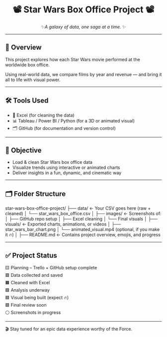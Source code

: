 
<div align="center">

# 📽️ Star Wars Box Office Project 📽️ 
 ✨*A galaxy of data, one saga at a time.* ✨

</div>

---


## 🚀 Overview
This project explores how each Star Wars movie performed at the worldwide box office. 

Using real-world data, we compare films by year and revenue — and bring it all to life with visual power.


---


## 🛠️ Tools Used
- 📁 Excel (for cleaning the data)
- 📊 Tableau / Power BI / Python (for a 3D or animated visual)
- 🗂️ GitHub (for documentation and version control)

---

## 🧠 Objective
- Load & clean Star Wars box office data
- Visualize trends using interactive or animated charts
- Deliver insights in a fun, dynamic, and cinematic way

---

## 🗂️ Folder Structure

star-wars-box-office-project/
├── data/             ← Your CSV goes here (raw + cleaned)
│   └── star_wars_box_office.csv
│
├── images/           ← Screenshots of:
│   ├── GitHub repo setup
│   ├── Excel cleaning
│   └── Final visuals
│
├── visuals/          ← Exported charts, animations, or videos
│   ├── star_wars_bar_chart.png
│   └── animated_visual.mp4  (optional, if you make it 🔥)
│
├── README.md         ← Contains project overview, emojis, and progress



---


## ✅ Project Status
🟨 Planning – Trello + GitHub setup complete  
🟥 Data collected and saved  
🟧 Cleaned with Excel  
🟩 Analysis underway  
🟦 Visual being built (expect 🔥)  
🟪 Final review soon  
⚪ Screenshots in progress

---

🎬 Stay tuned for an epic data experience worthy of the Force.

